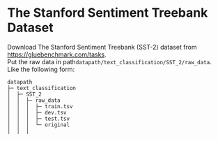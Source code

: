 # The Stanford Sentiment Treebank Dataset
Download The Stanford Sentiment Treebank (SST-2) dataset from https://gluebenchmark.com/tasks.  
Put the raw data in path`datapath/text_classification/SST_2/raw_data`.   
Like the following form:
```angular2html
datapath
├─ text_classification
│  ├─ SST_2
│  │  ├─ raw_data
│  │  │  ├─ train.tsv
│  │  │  ├─ dev.tsv
│  │  │  ├─ test.tsv
│  │  │  └─ original
│  │  │  
```